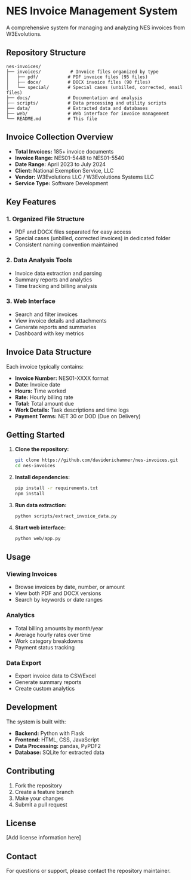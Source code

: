 # NES Invoice Management System

A comprehensive system for managing and analyzing NES invoices from W3Evolutions.

## Repository Structure

```
nes-invoices/
├── invoices/           # Invoice files organized by type
│   ├── pdf/           # PDF invoice files (95 files)
│   ├── docx/          # DOCX invoice files (90 files)
│   └── special/       # Special cases (unbilled, corrected, email files)
├── docs/              # Documentation and analysis
├── scripts/           # Data processing and utility scripts
├── data/              # Extracted data and databases
├── web/               # Web interface for invoice management
└── README.md          # This file
```

## Invoice Collection Overview

- **Total Invoices:** 185+ invoice documents
- **Invoice Range:** NES01-5448 to NES01-5540
- **Date Range:** April 2023 to July 2024
- **Client:** National Exemption Service, LLC
- **Vendor:** W3Evolutions LLC / W3Evolutions Systems LLC
- **Service Type:** Software Development

## Key Features

### 1. Organized File Structure
- PDF and DOCX files separated for easy access
- Special cases (unbilled, corrected invoices) in dedicated folder
- Consistent naming convention maintained

### 2. Data Analysis Tools
- Invoice data extraction and parsing
- Summary reports and analytics
- Time tracking and billing analysis

### 3. Web Interface
- Search and filter invoices
- View invoice details and attachments
- Generate reports and summaries
- Dashboard with key metrics

## Invoice Data Structure

Each invoice typically contains:
- **Invoice Number:** NES01-XXXX format
- **Date:** Invoice date
- **Hours:** Time worked
- **Rate:** Hourly billing rate
- **Total:** Total amount due
- **Work Details:** Task descriptions and time logs
- **Payment Terms:** NET 30 or DOD (Due on Delivery)

## Getting Started

1. **Clone the repository:**
   ```bash
   git clone https://github.com/daviderichammer/nes-invoices.git
   cd nes-invoices
   ```

2. **Install dependencies:**
   ```bash
   pip install -r requirements.txt
   npm install
   ```

3. **Run data extraction:**
   ```bash
   python scripts/extract_invoice_data.py
   ```

4. **Start web interface:**
   ```bash
   python web/app.py
   ```

## Usage

### Viewing Invoices
- Browse invoices by date, number, or amount
- View both PDF and DOCX versions
- Search by keywords or date ranges

### Analytics
- Total billing amounts by month/year
- Average hourly rates over time
- Work category breakdowns
- Payment status tracking

### Data Export
- Export invoice data to CSV/Excel
- Generate summary reports
- Create custom analytics

## Development

The system is built with:
- **Backend:** Python with Flask
- **Frontend:** HTML, CSS, JavaScript
- **Data Processing:** pandas, PyPDF2
- **Database:** SQLite for extracted data

## Contributing

1. Fork the repository
2. Create a feature branch
3. Make your changes
4. Submit a pull request

## License

[Add license information here]

## Contact

For questions or support, please contact the repository maintainer.

